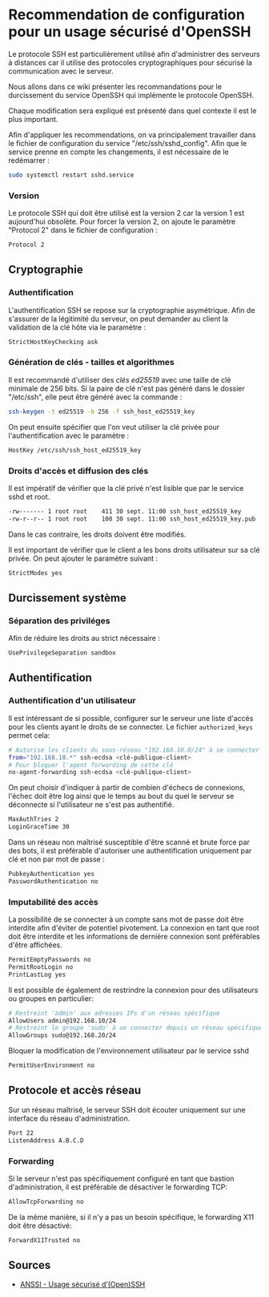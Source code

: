 # Recommendation de configuration pour un usage sécurisé d'OpenSSH

Le protocole SSH est particulièrement utilisé afin d'administrer des serveurs à distances car il utilise des protocoles cryptographiques pour sécurisé la communication avec le serveur.

Nous allons dans ce wiki présenter les recommandations pour le durcissement du service OpenSSH qui implémente le protocole OpenSSH.

Chaque modification sera expliqué est présenté dans quel contexte il est le plus important.

Afin d'appliquer les recommendations, on va principalement travailler dans le fichier de configuration du service "/etc/ssh/sshd_config". Afin que le service prenne en compte les changements, il est nécessaire de le redémarrer :

```sh
sudo systemctl restart sshd.service
```

### Version

Le protocole SSH qui doit être utilisé est la version 2 car la version 1 est aujourd'hui obsolète.
Pour forcer la version 2, on ajoute le paramètre "Protocol 2" dans le fichier de configuration :

```sh
Protocol 2
```

## Cryptographie

### Authentification

L'authentification SSH se repose sur la cryptographie asymétrique. Afin de s'assurer de la légitimité du serveur, on peut demander au client la validation de la clé hôte via le paramètre :

```sh
StrictHostKeyChecking ask
```

### Génération de clés - tailles et algorithmes

Il est recommandé d'utiliser des *clés ed25519* avec une taille de clé minimale de 256 bits. Si la paire de clé n'est pas généré dans le dossier "/etc/ssh", elle peut être généré avec la commande :

```sh
ssh-keygen -t ed25519 -b 256 -f ssh_host_ed25519_key
```

On peut ensuite spécifier que l'on veut utiliser la clé privée pour l'authentification avec le paramètre :

```sh
HostKey /etc/ssh/ssh_host_ed25519_key
```

### Droits d'accès et diffusion des clés

Il est impératif de vérifier que la clé privé n'est lisible que par le service sshd et root.

```sh
-rw------- 1 root root    411 30 sept. 11:00 ssh_host_ed25519_key
-rw-r--r-- 1 root root    100 30 sept. 11:00 ssh_host_ed25519_key.pub
```

Dans le cas contraire, les droits doivent être modifiés.

Il est important de vérifier que le client a les bons droits utilisateur sur sa clé privée. On peut ajouter le paramètre suivant :

```sh
StrictModes yes
```

## Durcissement système

### Séparation des priviléges

Afin de réduire les droits au strict nécessaire :

```sh
UsePrivilegeSeparation sandbox
```

## Authentification

### Authentification d'un utilisateur

Il est intéressant de si possible, configurer sur le serveur une liste d'accés pour les clients ayant le droits de se connecter. Le fichier `authorized_keys` permet cela:

```sh
# Autorise les clients du sous-réseau "192.168.10.0/24" à se connecter avec la clé privé correspondante
from="192.168.10.*" ssh-ecdsa <clé-publique-client>
# Pour bloquer l'agent forwarding de cette clé
no-agent-forwarding ssh-ecdsa <clé-publique-client>
```

On peut choisir d'indiquer à partir de combien d'échecs de connexions, l'échec doit être log ainsi que le temps au bout du quel le serveur se déconnecte si l'utilisateur ne s'est pas authentifié.

```sh
MaxAuthTries 2
LoginGraceTime 30
```

Dans un réseau non maîtrisé susceptible d'être scanné et brute force par des bots, il est préférable d'autoriser une authentification uniquement par clé et non par mot de passe :

```sh
PubkeyAuthentication yes
PasswordAuthentication no
```

### Imputabilité des accès

La possibilité de se connecter à un compte sans mot de passe doit être interdite afin d'éviter de potentiel pivotement. La connexion en tant que root doit être interdite et les informations de dernière connexion sont préférables d'être affichées.

```sh
PermitEmptyPasswords no
PermitRootLogin no
PrintLastLog yes
```

Il est possible de également de restrindre la connexion pour des utilisateurs ou groupes en particulier:

```sh
# Restreint 'admin' aux adresses IPs d'un réseau spécifique
AllowUsers admin@192.168.10/24
# Restreint le groupe 'sudo' à se connecter depuis un réseau spécifique
AllowGroups sudo@192.168.20/24
```

Bloquer la modification de l'environnement utilisateur par le service sshd

```sh
PermitUserEnvironment no
```

## Protocole et accès réseau

Sur un réseau maîtrisé, le serveur SSH doit écouter uniquement sur une interface du réseau d'administration.

```sh
Port 22
ListenAddress A.B.C.D
```

### Forwarding

Si le serveur n'est pas spécifiquement configuré en tant que bastion d'administration, il est préférable de désactiver le forwarding TCP:

```sh
AllowTcpForwarding no
```

De la même manière, si il n'y a pas un besoin spécifique, le forwarding X11 doit être désactivé:

```sh
ForwardX11Trusted no
```

## Sources

- [ANSSI - Usage sécurisé d’(Open)SSH](https://cyber.gouv.fr/publications/usage-securise-dopenssh)
